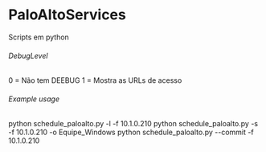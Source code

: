 # PaloAltoServices
Scripts em python

###### DebugLevel
0 = Não tem DEEBUG
1 = Mostra as URLs de acesso 
	
###### Example usage 
python schedule_paloalto.py -l -f 10.1.0.210
python schedule_paloalto.py -s -f 10.1.0.210 -o Equipe_Windows
python schedule_paloalto.py --commit -f 10.1.0.210 
